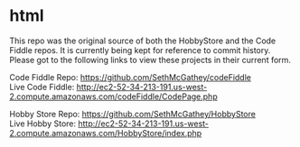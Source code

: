 # html

This repo was the original source of both the HobbyStore and the Code Fiddle repos. It is currently being kept for reference to commit history. Please got to the following links to view these projects in their current form.

Code Fiddle Repo: https://github.com/SethMcGathey/codeFiddle <br>
Live Code Fiddle: http://ec2-52-34-213-191.us-west-2.compute.amazonaws.com/codeFiddle/CodePage.php <br>

Hobby Store Repo: https://github.com/SethMcGathey/HobbyStore <br>
Live Hobby Store: http://ec2-52-34-213-191.us-west-2.compute.amazonaws.com/HobbyStore/index.php <br>
